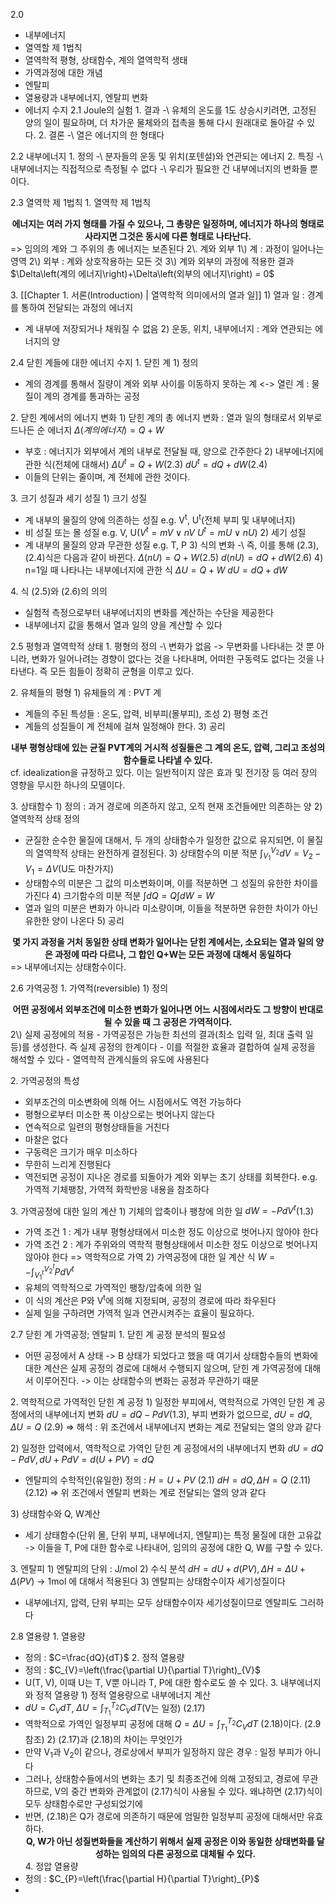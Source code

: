 2.0
- 내부에너지
- 열역할 제 1법칙
- 열역학적 평형, 상태함수, 계의 열역학적 생태
- 가역과정에 대한 개념
- 엔탈피
- 열용량과 내부에너지, 엔탈피 변화
- 에너지 수지
2.1 Joule의 실험
1\. 결과
-\ 유체의 온도를 1도 상승시키려면, 고정된 양의 일이 필요하며, 더 차가운 물체와의 접촉을 통해 다시 원래대로 돌아갈 수 있다.
2\. 결론
-\ 열은 에너지의 한 형태다

2.2 내부에너지
1\. 정의 
-\ 분자들의 운동 및 위치(포텐설)와 연관되는 에너지
2\. 특징
-\ 내부에너지는 직접적으로 측정될 수 없다
-\ 우리가 필요한 건 내부에너지의 변화들 뿐이다.

2.3 열역학 제 1법칙
1\. 열역학 제 1법칙
<center><strong>에너지는 여러 가지 형태를 가질 수 있으나, 그 총량은 일정하며, 에너지가 하나의 형태로 사라지면 그것은 동시에 다른 형태로 나타난다.</strong></center>
=> 임의의 계와 그 주위의 총 에너지는 보존된다
2\. 계와 외부
1\) 계 : 과정이 일어나는 영역
2\) 외부 : 계와 상호작용하는 모든 것
3\) 계와 외부의 과정에 적용한 결과
$\Delta\left(계의 에너지\right)+\Delta\left(외부의 에너지\right) = 0$

3\. [[Chapter 1. 서론(Introduction) | 열역학적 의미에서의 열과 일]]
1\) 열과 일 : 경계를 통하여 전달되는 과정의 에너지
- 계 내부에 저장되거나 채워질 수 없음
2\) 운동, 위치, 내부에너지 : 계와 연관되는 에너지의 양

2.4 닫힌 계들에 대한 에너지 수지
1\. 닫힌 계
1\) 정의
- 계의 경계를 통해서 질량이 계와 외부 사이를 이동하지 못하는 계
<-> 열린 계 : 물질이 계의 경계를 통과하는 공정

2\. 닫힌 계에서의 에너지 변화
1\) 닫힌 계의 총 에너지 변화 :  열과 일의 형태로서 외부로 드나든 순 에너지
$\Delta\left(계의 에너지\right)=Q+W$
- 부호 : 에너지가 외부에서 계의 내부로 전달될 때, 양으로 간주한다
2\) 내부에너지에 관한 식(전체에 대해서)
$\Delta U^{t}=Q+W$(2.3)
$dU^{t}=dQ+dW$(2.4)
- 이들의 단위는 줄이며, 계 전체에 관한 것이다.

3\. 크기 성질과 세기 성질
1\) 크기 성질
- 계 내부의 물질의 양에 의존하는 성질 e.g. V<sup>t</sup>, U<sup>t</sup>(전체 부피 및 내부에너지)
- 비 성질 또는 몰 성질 e.g. V, U($V^{t}=mV\lor nV$ $U^{t}=mU\lor nU$)
2\) 세기 성질
- 계 내부의 물질의 양과 무관한 성질 e.g. T, P
3\) 식의 변화
-\ 즉, 이를 통해 (2.3), (2.4)식은 다음과 같이 바뀐다.
$\Delta (nU)=Q+W$(2.5)
$d(nU)=dQ+dW$(2.6)
4\) n=1일 때 나타나는 내부에너지에 관한 식
$\Delta U=Q+W$
$dU=dQ+dW$

4\. 식 (2.5)와 (2.6)의 의의
- 실험적 측정으로부터 내부에너지의 변화를 계산하는 수단을 제공한다
- 내부에너지 값을 통해서 열과 일의 양을 계산할 수 있다


2.5 평형과 열역학적 상태
1\. 평형의 정의
-\ 변화가 없음
-> 무변화를 나타내는 것 뿐 아니라, 변화가 일어나려는 경향이 없다는 것을 나타내며, 어떠한 구동력도 없다는 것을 나타낸다. 즉 모든 힘들이 정확히 균형을 이루고 있다. 

2\. 유체들의 평형
1\) 유체들의 계 : PVT 계
- 계들의 주된 특성들 : 온도, 압력, 비부피(몰부피), 조성
2\) 평형 조건
- 계들의 성질들이 계 전체에 걸쳐 일정해야 한다.
3\) 공리
<center><strong>내부 평형상태에 있는 균질 PVT계의 거시적 성질들은 그 계의 온도, 압력, 그리고 조성의 함수들로 나타낼 수 있다.</strong></center>
cf. idealization을 규정하고 있다. 이는 일반적이지 않은 효과 및 전기장 등 여러 장의 영향을 무시한 하나의 모델이다.

3\. 상태함수
1\) 정의 : 과거 경로에 의존하지 않고, 오직 현재 조건들에만 의존하는 양
2\) 열역학적 상태 정의
- 균질한 순수한 물질에 대해서, 두 개의 상태함수가 일정한 값으로 유지되면, 이 물질의 열역학적 상태는 완전하게 결정된다.
3\) 상태함수의 미분 적분
$\int_{V_1}^{V_2} dV=V_2-V_1=\Delta V$(U도 마찬가지)
- 상태함수의 미분은 그 값의 미소변화이며, 이를 적분하면 그 성질의 유한한 차이를 가진다
4\) 크기함수의 미분 적분
$\int dQ=Q$$\int dW=W$
- 열과 일의 미분은 변화가 아니라 미소량이며, 이들을 적분하면 유한한 차이가 아닌 유한한 양이 나온다
5\) 공리
<center><strong>몇 가지 과정을 거처 동일한 상태 변화가 일어나는 닫힌 계에서는, 소요되는 열과 일의 양은 과정에 따라 다르나, 그 합인 Q+W는 모든 과정에 대해서 동일하다</strong></center>
=> 내부에너지는 상태함수이다.

2.6 가역공정
1\. 가역적(reversible)
1\) 정의
<center><strong>어떤 공정에서 외부조건에 미소한 변화가 일어나면 어느 시점에서라도 그 방향이 반대로 될 수 있을 때 그 공정은 가역적이다.</strong></center>
2\) 실제 공정에의 적용
- 가역공정은 가능한 최선의 결과(최소 입력 일, 최대 출력 일 등)를 생성한다. 즉 실제 공정의 한계이다
- 이를 적절한 효율과 결합하여 실제 공정을 해석할 수 있다
- 열역학적 관계식들의 유도에 사용된다

2\. 가역공정의 특성
- 외부조건의 미소변화에 의해 어느 시점에서도 역전 가능하다
- 평형으로부터 미소한 폭 이상으로는 벗어나지 않는다
- 연속적으로 일련의 평형상태들을 거친다
- 마찰은 없다
- 구동력은 크기가 매우 미소하다
- 무한히 느리게 진행된다
- 역전되면 공정이 지나온 경로를 되돌아가 계와 외부는 초기 상태를 회복한다.
e.g. 가역적 기체팽창, 가역적 화학반응 내용을 참조하다

3\. 가역공정에 대한 일의 계산
1\) 기체의 압축이나 팽창에 의한 일
$dW=-PdV^{t}$(1.3)
- 가역 조건 1 : 계가 내부 평형상태에서 미소한 정도 이상으로 벗어나지 않아야 한다
- 가역 조건 2 : 계가 주위와의 역학적 평형상태에서 미소한 정도 이상으로 벗어나지 않아야 한다
=> 역학적으로 가역
2\) 가역공정에 대한 일 계산 식
$W=-\int_{V_1^t}^{V_2^t} PdV^{t}$
- 유체의 역학적으로 가역적인 팽창/압축에 의한 일
- 이 식의 계산은 P와 V<sup>t</sup>에 의해 지정되며, 공정의 경로에 따라 좌우된다
- 실제 일을 구하려면 가역적 일과 연관시켜주는 효율이 필요하다.

2.7 닫힌 계 가역공정; 엔탈피
1\. 닫힌 계 공정 분석의 필요성
- 어떤 공정에서 A 상태 -> B 상태가 되었다고 했을 때 여기서 상태함수들의 변화에 대한 계산은 실제 공정의 경로에 대해서 수행되지 않으며, 닫힌 계 가역공정에 대해서 이루어진다.
	-> 이는 상태함수의 변화는 공정과 무관하기 때문

2\. 역학적으로 가역적인 닫힌 계 공정
1\) 일정한 부피에서, 역학적으로 가역인 닫힌 계 공정에서의 내부에너지 변화
$dU=dQ-PdV$(1.3), 부피 변화가 없으므로, $dU=dQ,\Delta U=Q$ (2.9)
=> 해석 : 위 조건에서 내부에너지 변화는 계로 전달되는 열의 양과 같다

2\) 일정한 압력에서, 역학적으로 가역인 닫힌 계 공정에서의 내부에너지 변화
$dU=dQ-PdV,dU+PdV=d\left(U+PV\right)=dQ$
- 엔탈피의 수학적인(유일한) 정의 : $H=U+PV$ (2.1)
$dH=dQ,\Delta H=Q$ (2.11) (2.12)
=> 위 조건에서 엔탈피 변화는 계로 전달되는 열의 양과 같다

3\) 상태함수와 Q, W계산
- 세기 상태함수(단위 몰, 단위 부피, 내부에너지, 엔탈피)는 특정 물질에 대한 고유값
	-> 이들을 T, P에 대한 함수로 나타내어, 임의의 공정에 대한 Q, W를 구할 수 있다.

3\. 엔탈피
1\) 엔탈피의 단위 : J/mol
2\) 수식 분석
$dH=dU+d\left(PV\right),\Delta H=\Delta U+\Delta\left(PV\right)$ -> 1mol 에 대해서 적용된다
3\) 엔탈피는 상태함수이자 세기성질이다
- 내부에너지, 압력, 단위 부피는 모두 상태함수이자 세기성질이므로 엔탈피도 그러하다

2.8 열용량
1\. 열용량
- 정의 : $C=\frac{dQ}{dT}$
2\. 정적 열용량
- 정의 : $C_{V}=\left(\frac{\partial U}{\partial T}\right)_{V}$
- U(T, V), 이때 U는 T, V뿐 아니라 T, P에 대한 함수로도 쓸 수 있다.
3\. 내부에너지와 정적 열용량
1\) 정적 열용량으로 내부에너지 계산
- $dU=C_{V}dT$, $\Delta U=\int_{T_1}^{T_2}C_{V}dT$(V는 일정) (2.17)
- 역학적으로 가역인 일정부피 공정에 대해 $Q=\Delta U=\int_{T_1}^{T_2}C_{V}dT$  (2.18)이다. (2.9 참조)
2\) (2.17)과 (2.18)의 차이는 무엇인가
- 만약 V<sub>1</sub>과 V<sub>2</sub>이 같으나, 경로상에서 부피가 일정하지 않은 경우 : 일정 부피가 아니다
- 그러나, 상태함수들에서의 변화는 초기 및 최종조건에 의해 고정되고, 경로에 무관하므로, V의 중간 변화와 관계없이 (2.17)식이 사용될 수 있다. 왜냐하면 (2.17)식이 모두 상태함수로만 구성되었기에
- 반면, (2.18)은 Q가 경로에 의존하기 때문에 엄밀한 일정부피 공정에 대해서만 유효하다.
<strong><center>Q, W가 아닌 성질변화들을 계산하기 위해서 실제 공정은 이와 동일한 상태변화를 달성하는 임의의 다른 공정으로 대체될 수 있다.</center></strong>
4\. 정압 열용량
- 정의 : $C_{P}=\left(\frac{\partial H}{\partial T}\right)_{P}$
- 



